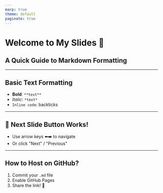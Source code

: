 ```yaml
---
marp: true
theme: default
paginate: true
---
```


# Welcome to My Slides 🚀

## A Quick Guide to Markdown Formatting

---

## Basic Text Formatting

- **Bold**: `**text**`
- *Italic*: `*text*`
- `Inline code`: backticks

---

## 🎉 Next Slide Button Works!

- Use arrow keys ⬅️➡️ to navigate  
- Or click "Next" / "Previous"  

---

## How to Host on GitHub?  

1. Commit your `.md` file  
2. Enable GitHub Pages  
3. Share the link! 🚀
